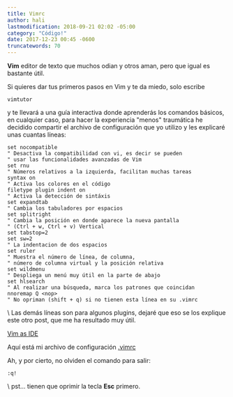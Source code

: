 ```yaml
---
title: Vimrc
author: hali
lastmodification: 2018-09-21 02:02 -05:00
category: "Código!"
date: 2017-12-23 00:45 -0600
truncatewords: 70
---
```


**Vim** editor de texto que muchos odian y otros aman, pero que igual es bastante útil.

Si quieres dar tus primeros pasos en Vim y te da miedo, solo escribe
```shell
vimtutor
```
y te llevará a una guía interactiva donde aprenderás los comandos básicos, en cualquier caso,
para hacer la experiencia "menos" traumática he decidido compartir el archivo de configuración
que yo utilizo y les explicaré unas cuantas líneas:

```viml
set nocompatible
" Desactiva la compatibilidad con vi, es decir se pueden
" usar las funcionalidades avanzadas de Vim
set rnu
" Números relativos a la izquierda, facilitan muchas tareas
syntax on
" Activa los colores en el código
filetype plugin indent on
" Activa la detección de sintáxis
set expandtab
" Cambia los tabuladores por espacios
set splitright
" Cambia la posición en donde aparece la nueva pantalla
" (Ctrl + w, Ctrl + v) Vertical
set tabstop=2
set sw=2
" La indentacion de dos espacios
set ruler
" Muestra el número de línea, de columna,
" número de columna virtual y la posición relativa
set wildmenu
" Despliega un menú muy útil en la parte de abajo
set hlsearch
" Al realizar una búsqueda, marca los patrones que coincidan
nnoremap Q <nop>
" No opriman (shift + q) si no tienen esta línea en su .vimrc
```
\\
Las demás líneas son para algunos plugins, dejaré que eso se los explique
este otro post, que me ha resultado muy útil.

[Vim as IDE](http://yannesposito.com/Scratch/en/blog/Vim-as-IDE/)

Aquí está mi archivo de configuración
[.vimrc](https://github.com/halivert/vimrc)

Ah, y por cierto, no olviden el comando para salir:

```viml
:q!
```
\\
pst... tienen que oprimir la tecla **Esc** primero.

